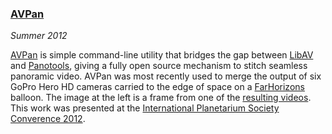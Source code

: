 ### [AVPan][avpan]

*Summer 2012*

[AVPan][] is simple command-line utility that bridges the gap between [LibAV][] and [Panotools][], giving a fully open source mechanism to stitch seamless panoramic video. AVPan was most recently used to merge the output of six GoPro Hero HD cameras carried to the edge of space on a [FarHorizons][] balloon. The image at the left is a frame from one of the [resulting videos][video]. This work was presented at the [International Planetarium Society Converence 2012][ips2012].

[avpan]:       avpan/index.html
[libav]:       http://libav.org/
[panotools]:   http://panotools.sourceforge.net/
[farhorizons]: http://www.adlerplanetarium.org/investigate/participate/farhorizons
[video]:       http://www.youtube.com/watch?v=R3BXERbLWIk
[ips2012]:     http://www.lasm.org/planetarium/ips2012.shtml
